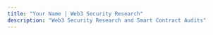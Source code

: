 ```yaml
---
title: "Your Name | Web3 Security Research"
description: "Web3 Security Research and Smart Contract Audits"
---
```

